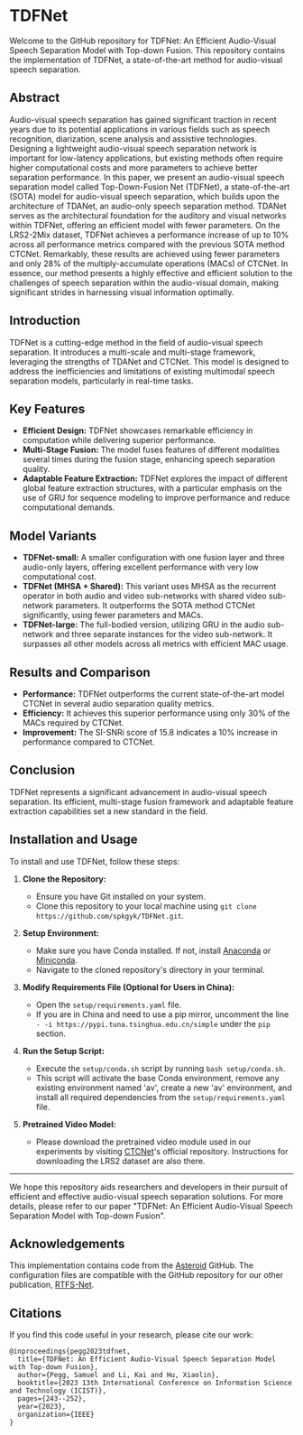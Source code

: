# TDFNet

Welcome to the GitHub repository for TDFNet: An Efficient Audio-Visual Speech Separation Model with Top-down Fusion. This repository contains the implementation of TDFNet, a state-of-the-art method for audio-visual speech separation.

## Abstract

Audio-visual speech separation has gained significant traction in recent years due to its potential applications in various fields such as speech recognition, diarization, scene analysis and assistive technologies. Designing a lightweight audio-visual speech separation network is important for low-latency applications, but existing methods often require higher computational costs and more parameters to achieve better separation performance. In this paper, we present an audio-visual speech separation model called Top-Down-Fusion Net (TDFNet), a state-of-the-art (SOTA) model for audio-visual speech separation, which builds upon the architecture of TDANet, an audio-only speech separation method. TDANet serves as the architectural foundation for the auditory and visual networks within TDFNet, offering an efficient model with fewer parameters. On the LRS2-2Mix dataset, TDFNet achieves a performance increase of up to 10% across all performance metrics compared with the previous SOTA method CTCNet. Remarkably, these results are achieved using fewer parameters and only 28% of the multiply-accumulate operations (MACs) of CTCNet. In essence, our method presents a highly effective and efficient solution to the challenges of speech separation within the audio-visual domain, making significant strides in harnessing visual information optimally. 

## Introduction

TDFNet is a cutting-edge method in the field of audio-visual speech separation. It introduces a multi-scale and multi-stage framework, leveraging the strengths of TDANet and CTCNet. This model is designed to address the inefficiencies and limitations of existing multimodal speech separation models, particularly in real-time tasks.

## Key Features

- **Efficient Design:** TDFNet showcases remarkable efficiency in computation while delivering superior performance. 
- **Multi-Stage Fusion:** The model fuses features of different modalities several times during the fusion stage, enhancing speech separation quality.
- **Adaptable Feature Extraction:** TDFNet explores the impact of different global feature extraction structures, with a particular emphasis on the use of GRU for sequence modeling to improve performance and reduce computational demands.

## Model Variants

- **TDFNet-small:** A smaller configuration with one fusion layer and three audio-only layers, offering excellent performance with very low computational cost.
- **TDFNet (MHSA + Shared):** This variant uses MHSA as the recurrent operator in both audio and video sub-networks with shared video sub-network parameters. It outperforms the SOTA method CTCNet significantly, using fewer parameters and MACs.
- **TDFNet-large:** The full-bodied version, utilizing GRU in the audio sub-network and three separate instances for the video sub-network. It surpasses all other models across all metrics with efficient MAC usage.

## Results and Comparison

- **Performance:** TDFNet outperforms the current state-of-the-art model CTCNet in several audio separation quality metrics.
- **Efficiency:** It achieves this superior performance using only 30% of the MACs required by CTCNet.
- **Improvement:** The SI-SNRi score of 15.8 indicates a 10% increase in performance compared to CTCNet.

## Conclusion

TDFNet represents a significant advancement in audio-visual speech separation. Its efficient, multi-stage fusion framework and adaptable feature extraction capabilities set a new standard in the field.

## Installation and Usage

To install and use TDFNet, follow these steps:

1. **Clone the Repository:**
   - Ensure you have Git installed on your system.
   - Clone this repository to your local machine using `git clone https://github.com/spkgyk/TDFNet.git`.

2. **Setup Environment:**
   - Make sure you have Conda installed. If not, install [Anaconda](https://www.anaconda.com/products/individual) or [Miniconda](https://docs.conda.io/en/latest/miniconda.html).
   - Navigate to the cloned repository's directory in your terminal.

3. **Modify Requirements File (Optional for Users in China):**
   - Open the `setup/requirements.yaml` file.
   - If you are in China and need to use a pip mirror, uncomment the line `- -i https://pypi.tuna.tsinghua.edu.cn/simple` under the `pip` section.

4. **Run the Setup Script:**
   - Execute the `setup/conda.sh` script by running `bash setup/conda.sh`.
   - This script will activate the base Conda environment, remove any existing environment named 'av', create a new 'av' environment, and install all required dependencies from the `setup/requirements.yaml` file.
  

5. **Pretrained Video Model:**
   - Please download the pretrained video module used in our experiments by visiting [CTCNet](https://github.com/JusperLee/CTCNet)'s official repository. Instructions for downloading the LRS2 dataset are also there.

---

We hope this repository aids researchers and developers in their pursuit of efficient and effective audio-visual speech separation solutions. For more details, please refer to our paper "TDFNet: An Efficient Audio-Visual Speech Separation Model with Top-down Fusion".

## Acknowledgements

This implementation contains code from the [Asteroid](https://github.com/asteroid-team/asteroid) GitHub.
The configuration files are compatible with the GitHub repository for our other publication, [RTFS-Net](https://github.com/spkgyk/RTFS-Net.git).

## Citations

If you find this code useful in your research, please cite our work:
```
@inproceedings{pegg2023tdfnet,
  title={TDFNet: An Efficient Audio-Visual Speech Separation Model with Top-down Fusion},
  author={Pegg, Samuel and Li, Kai and Hu, Xiaolin},
  booktitle={2023 13th International Conference on Information Science and Technology (ICIST)},
  pages={243--252},
  year={2023},
  organization={IEEE}
}
```